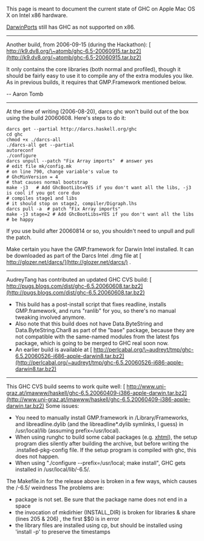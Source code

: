 
This page is meant to document the current state of GHC on Apple Mac OS X on Intel x86 hardware.

[ DarwinPorts](http://darwinports.opendarwin.org/) still has GHC as not supported on x86.

---


Another build, from 2006-09-15 (during the Hackathon):
[ http://k9.dv8.org/\~atomb/ghc-6.5-20060915.tar.bz2](http://k9.dv8.org/~atomb/ghc-6.5-20060915.tar.bz2)


It only contains the core libraries (both normal and profiled), though it should be fairly easy to use it to compile any of the extra modules you like. As in previous builds, it requires that GMP.Framework mentioned below.


-- Aaron Tomb

---


At the time of writing (2006-08-20), darcs ghc won't build out of the box using the build 20060608.  Here's steps to do it:

```wiki
darcs get --partial http://darcs.haskell.org/ghc
cd ghc
chmod +x ./darcs-all
./darcs-all get --partial
autoreconf
./configure
darcs unpull --patch "Fix Array imports"  # answer yes
# edit file mk/config.mk
# on line 790, change variable's value to
# GhcMinVersion = 4
# that causes normal bootstrap
make -j3   # Add GhcBootLibs=YES if you don't want all the libs, -j3 is cool if you got core duo
# compiles stage1 and libs
# it should stop on stage2, compiler/Digraph.lhs
darcs pull -a  # patch "Fix Array imports"
make -j3 stage=2 # Add GhcBootLibs=YES if you don't want all the libs
# be happy
```


If you use build after 20060814 or so, you shouldn't need to unpull and pull the patch.


Make certain you have the GMP.framework for Darwin Intel installed. It can be downloaded as part of the Darcs Intel .dmg file at [ http://glozer.net/darcs/](http://glozer.net/darcs/) .

---


AudreyTang has contributed an updated GHC CVS build:
[ http://pugs.blogs.com/dist/ghc-6.5.20060608.tar.bz2](http://pugs.blogs.com/dist/ghc-6.5.20060608.tar.bz2)

- This build has a post-install script that fixes readline, installs GMP.framework, and runs "ranlib" for you, so there's no manual tweaking involved anymore.
- Also note that this build does not have Data.ByteString and Data.ByteString.Char8 as part of the "base" package, because they are not compatible with the same-named modules from the latest fps package, which is going to be merged to GHC real soon now.
- An earlier build is available at [ http://perlcabal.org/\~audreyt/tmp/ghc-6.5.20060526-i686-apple-darwin8.tar.bz2](http://perlcabal.org/~audreyt/tmp/ghc-6.5.20060526-i686-apple-darwin8.tar.bz2)

---


This GHC CVS build seems to work quite well:
[ http://www.uni-graz.at/imawww/haskell/ghc-6.5.20060409-i386-apple-darwin.tar.bz2](http://www.uni-graz.at/imawww/haskell/ghc-6.5.20060409-i386-apple-darwin.tar.bz2)
Some issues:

- You need to manually install GMP.framework in /Library/Frameworks, and libreadline.dylib (and the libreadline\*.dylib symlinks, I guess) in /usr/local/lib (assuming prefix=/usr/local).
- When using runghc to build some cabal packages (e.g. [ xhtml](http://www.cs.chalmers.se/~bringert/darcs/haskell-xhtml/doc/)), the setup program dies silently after building the archive, but before writing the .installed-pkg-config file. If the setup program is compiled with ghc, this does not happen.
- When using "./configure --prefix=/usr/local; make install", GHC gets installed in /usr/local/lib/-6.5/.


The Makefile.in for the release above is broken in a few ways, which causes the /-6.5/ weirdness   The problems are:

- package is not set.  Be sure that the package name does not end in a space
- the invocation of mkdirhier (INSTALL_DIR) is broken for libraries & share (lines 205 & 206) , the first $$0 is in error
- the library files are installed using cp, but should be installed using 'install -p' to preserve the timestamps
